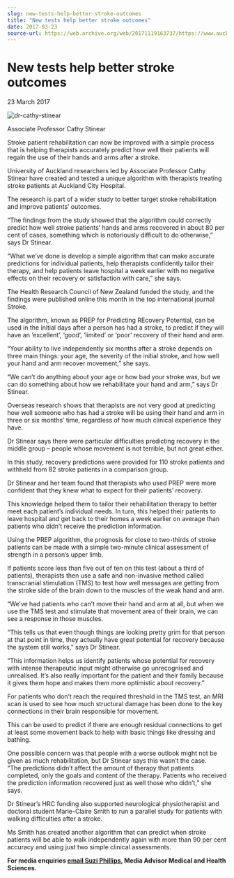 ```yaml
---
slug: new-tests-help-better-stroke-outcomes
title: "New tests help better stroke outcomes"
date: 2017-03-23
source-url: https://web.archive.org/web/20171119163737/https://www.auckland.ac.nz/en/about/news-events-and-notices/news/news-2017/03/new-tests-help-better-stroke-outcomes.html
---
```

New tests help better stroke outcomes
=====================================

23 March 2017

![dr-cathy-stinear](https://www.auckland.ac.nz/en/about/news-events-and-notices/news/news-2017/03/new-tests-help-better-stroke-outcomes/_jcr_content/par/textimage/image.img.jpg/1490223275509.jpg "dr-cathy-stinear")

Associate Professor Cathy Stinear

Stroke patient rehabilitation can now be improved with a simple process that is helping therapists accurately predict how well their patients will regain the use of their hands and arms after a stroke.

University of Auckland researchers led by Associate Professor Cathy Stinear have created and tested a unique algorithm with therapists treating stroke patients at Auckland City Hospital.

The research is part of a wider study to better target stroke rehabilitation and improve patients’ outcomes.

“The findings from the study showed that the algorithm could correctly predict how well stroke patients’ hands and arms recovered in about 80 per cent of cases, something which is notoriously difficult to do otherwise,” says Dr Stinear.

“What we’ve done is develop a simple algorithm that can make accurate predictions for individual patients, help therapists confidently tailor their therapy, and help patients leave hospital a week earlier with no negative effects on their recovery or satisfaction with care,” she says.

The Health Research Council of New Zealand funded the study, and the findings were published online this month in the top international journal Stroke.

The algorithm, known as PREP for Predicting REcovery Potential, can be used in the initial days after a person has had a stroke, to predict if they will have an ‘excellent’, ‘good’, ‘limited’ or ‘poor’ recovery of their hand and arm.

“Your ability to live independently six months after a stroke depends on three main things: your age, the severity of the initial stroke, and how well your hand and arm recover movement,” she says.

“We can’t do anything about your age or how bad your stroke was, but we can do something about how we rehabilitate your hand and arm,” says Dr Stinear.

Overseas research shows that therapists are not very good at predicting how well someone who has had a stroke will be using their hand and arm in three or six months’ time, regardless of how much clinical experience they have.

Dr Stinear says there were particular difficulties predicting recovery in the middle group – people whose movement is not terrible, but not great either.

In this study, recovery predictions were provided for 110 stroke patients and withheld from 82 stroke patients in a comparison group.

Dr Stinear and her team found that therapists who used PREP were more confident that they knew what to expect for their patients’ recovery.

This knowledge helped them to tailor their rehabilitation therapy to better meet each patient’s individual needs. In turn, this helped their patients to leave hospital and get back to their homes a week earlier on average than patients who didn’t receive the prediction information.

Using the PREP algorithm, the prognosis for close to two-thirds of stroke patients can be made with a simple two-minute clinical assessment of strength in a person’s upper limb.

If patients score less than five out of ten on this test (about a third of patients), therapists then use a safe and non-invasive method called transcranial stimulation (TMS) to test how well messages are getting from the stroke side of the brain down to the muscles of the weak hand and arm.

“We’ve had patients who can’t move their hand and arm at all, but when we use the TMS test and stimulate that movement area of their brain, we can see a response in those muscles.

“This tells us that even though things are looking pretty grim for that person at that point in time, they actually have great potential for recovery because the system still works,” says Dr Stinear.

“This information helps us identify patients whose potential for recovery with intense therapeutic input might otherwise go unrecognised and unrealised. It’s also really important for the patient and their family because it gives them hope and makes them more optimistic about recovery.”

For patients who don’t reach the required threshold in the TMS test, an MRI scan is used to see how much structural damage has been done to the key connections in their brain responsible for movement.

This can be used to predict if there are enough residual connections to get at least some movement back to help with basic things like dressing and bathing.

One possible concern was that people with a worse outlook might not be given as much rehabilitation, but Dr Stinear says this wasn’t the case.  
“The predictions didn’t affect the amount of therapy that patients completed, only the goals and content of the therapy. Patients who received the prediction information recovered just as well those who didn’t,” she says.

Dr Stinear’s HRC funding also supported neurological physiotherapist and doctoral student Marie-Claire Smith to run a parallel study for patients with walking difficulties after a stroke.

Ms Smith has created another algorithm that can predict when stroke patients will be able to walk independently again with more than 90 per cent accuracy and using just two simple clinical assessments.

**For media enquiries [email Suzi Phillips](http://auckland.ac.nz/), Media Advisor Medical and Health Sciences.**